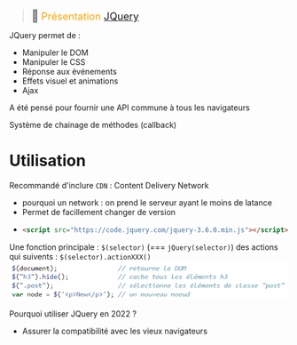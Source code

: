 > <span style="font-size: 1.5em">📖</span> <span style="color: orange; font-size: 1.3em;">Présentation [JQuery](https://he-arc.github.io/slides-devweb/07-jQuery.html)</span>


JQuery permet de :
- Manipuler le DOM
- Manipuler le CSS
- Réponse aux événements
- Effets visuel et animations
- Ajax

A été pensé pour fournir une API commune à tous les navigateurs

Système de chainage de méthodes (callback)

# Utilisation
Recommandé d'inclure `CDN` : Content Delivery Network
- pourquoi un network : on prend le serveur ayant le moins de latance
- Permet de facillement changer de version
- 
    ```html
    <script src="https://code.jquery.com/jquery-3.6.0.min.js"></script>
    ```

Une fonction principale : `$(selector)` (=== `jQuery(selector)`)
des actions qui suivents : `$(selector).actionXXX()`
![](Screen/2022-12-07-12-50-22.png)

Pourquoi utiliser JQuery en 2022 ?
- Assurer la compatibilité avec les vieux navigateurs